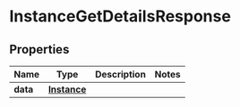 

# InstanceGetDetailsResponse


## Properties

| Name | Type | Description | Notes |
|------------ | ------------- | ------------- | -------------|
|**data** | [**Instance**](Instance.md) |  |  |



